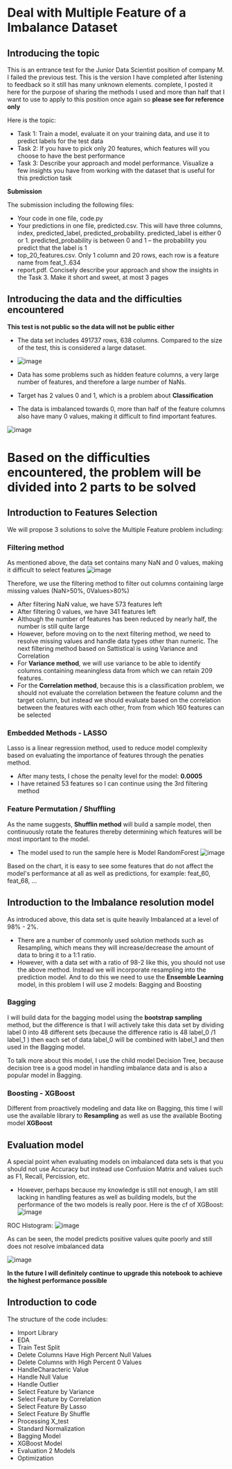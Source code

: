 # Deal with Multiple Feature of a Imbalance Dataset

## Introducing the topic
This is an entrance test for the Junior Data Scientist position of company M. I failed the previous test. This is the version I have completed after listening to feedback so it still has many unknown elements. complete, I posted it here for the purpose of sharing the methods I used and more than half that I want to use to apply to this position once again so **please see for reference only**

Here is the topic:
- Task 1: Train a model, evaluate it on your training data, and use it to predict labels for the test data
- Task 2: If you have to pick only 20 features, which features will you choose to have the best performance
- Task 3: Describe your approach and model performance. Visualize a few insights you have from working with the dataset that is useful for this prediction task

**Submission**

The submission including the following files:
- Your code in one file, code.py
- Your predictions in one file, predicted.csv. This will have three columns, index, predicted_label,
predicted_probability. predicted_label is either 0 or 1. predicted_probability is between 0 and 1 – the
probability you predict that the label is 1
- top_20_features.csv. Only 1 column and 20 rows, each row is a feature name from feat_1..634
- report.pdf. Concisely describe your approach and show the insights in the Task 3. Make it short and sweet,
at most 3 pages

## Introducing the data and the difficulties encountered
**This test is not public so the data will not be public either**
- The data set includes 491737 rows, 638 columns. Compared to the size of the test, this is considered a large dataset.
- ![image](https://github.com/trinhtn4322/ML_Test_of_M/assets/115331941/2d3510ad-ae9a-42ff-9e84-a18efee3db85)

- Data has some problems such as hidden feature columns, a very large number of features, and therefore a large number of NaNs.
- Target has 2 values 0 and 1, which is a problem about **Classification**
- The data is imbalanced towards 0, more than half of the feature columns also have many 0 values, making it difficult to find important features.

![image](https://github.com/trinhtn4322/ML_Test_of_M/assets/115331941/94366076-e871-4b9d-8a9b-ebfc111ca5f3)

# Based on the difficulties encountered, the problem will be divided into 2 parts to be solved

## Introduction to Features Selection
We will propose 3 solutions to solve the Multiple Feature problem including:
### Filtering method
As mentioned above, the data set contains many NaN and 0 values, making it difficult to select features
![image](https://github.com/trinhtn4322/ML_Test_of_M/assets/115331941/7a2447a4-81fa-4377-ba16-c0cf2d038f77)

Therefore, we use the filtering method to filter out columns containing large missing values (NaN>50%, 0Values>80%)
- After filtering NaN value, we have 573 features left
- After filtering 0 values, we have 341 features left
- Although the number of features has been reduced by nearly half, the number is still quite large
- However, before moving on to the next filtering method, we need to resolve missing values and handle data types other than numeric.
The next filtering method based on Sattistical is using Variance and Correlation
- For **Variance method**, we will use variance to be able to identify columns containing meaningless data from which we can retain 209 features.
- For the **Correlation method**, because this is a classification problem, we should not evaluate the correlation between the feature column and the target column, but instead we should evaluate based on the correlation between the features with each other, from from which 160 features can be selected
  
### Embedded Methods - LASSO
Lasso is a linear regression method, used to reduce model complexity based on evaluating the importance of features through the penaties method.
- After many tests, I chose the penalty level for the model: **0.0005**
- I have retained 53 features so I can continue using the 3rd filtering method

### Feature Permutation / Shuffling
As the name suggests, **Shufflin method** will build a sample model, then continuously rotate the features thereby determining which features will be most important to the model.
- The model used to run the sample here is Model RandomForest
![image](https://github.com/trinhtn4322/ML_Test_of_M/assets/115331941/f9107ae0-2b2a-42f9-81c1-e82ea1c43581)

Based on the chart, it is easy to see some features that do not affect the model's performance at all as well as predictions, for example: feat_60, feat_68, ...

## Introduction to the Imbalance resolution model

As introduced above, this data set is quite heavily Imbalanced at a level of 98% - 2%.
- There are a number of commonly used solution methods such as Resampling, which means they will increase/decrease the amount of data to bring it to a 1:1 ratio.
- However, with a data set with a ratio of 98-2 like this, you should not use the above method. Instead we will incorporate resampling into the prediction model. And to do this we need to use the **Ensemble Learning** model, in this problem I will use 2 models: Bagging and Boosting

### Bagging
I will build data for the bagging model using the **bootstrap sampling** method, but the difference is that I will actively take this data set by dividing label 0 into 48 different sets (because the difference ratio is 48 label_0 /1 label_1 ) then each set of data label_0 will be combined with label_1 and then used in the Bagging model.

To talk more about this model, I use the child model Decision Tree, because decision tree is a good model in handling imbalance data and is also a popular model in Bagging.

### Boosting - XGBoost

Different from proactively modeling and data like on Bagging, this time I will use the available library to **Resampling** as well as use the available Booting model **XGBoost**

## Evaluation model

A special point when evaluating models on imbalanced data sets is that you should not use Accuracy but instead use Confusion Matrix and values such as F1, Recall, Percission, etc.
- However, perhaps because my knowledge is still not enough, I am still lacking in handling features as well as building models, but the performance of the two models is really poor.
Here is the cf of XGBoost:
![image](https://github.com/trinhtn4322/ML_Test_of_M/assets/115331941/f9893e4c-e9b4-493d-ad57-7dd79d4933ec)

ROC Histogram:
![image](https://github.com/trinhtn4322/ML_Test_of_M/assets/115331941/f860ff95-58bc-4c0b-b306-01f2ce0c0b63)

As can be seen, the model predicts positive values quite poorly and still does not resolve imbalanced data

![image](https://github.com/trinhtn4322/ML_Test_of_M/assets/115331941/7325c462-39e0-469d-b583-ceafd284acbd)

**In the future I will definitely continue to upgrade this notebook to achieve the highest performance possible**

## Introduction to code
The structure of the code includes:

- Import Library
- EDA
- Train Test Split
- Delete Columns Have High Percent Null Values
- Delete Columns with High Percent 0 Values
- HandleCharacteric Value
- Handle Null Value
- Handle Outlier
- Select Feature by Variance
- Select Feature by Correlation
- Select Feature By Lasso
- Select Feature By Shuffle
- Processing X_test
- Standard Normalization
- Bagging Model
- XGBoost Model
- Evaluation 2 Models
- Optimization
